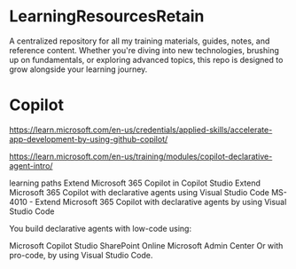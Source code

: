 # LearningResourcesRetain
A centralized repository for all my training materials, guides, notes, and reference content. Whether you're diving into new technologies, brushing up on fundamentals, or exploring advanced topics, this repo is designed to grow alongside your learning journey.

# Copilot

https://learn.microsoft.com/en-us/credentials/applied-skills/accelerate-app-development-by-using-github-copilot/

https://learn.microsoft.com/en-us/training/modules/copilot-declarative-agent-intro/

learning paths
Extend Microsoft 365 Copilot in Copilot Studio
Extend Microsoft 365 Copilot with declarative agents using Visual Studio Code
MS-4010 - Extend Microsoft 365 Copilot with declarative agents by using Visual Studio Code

You build declarative agents with low-code using:

Microsoft Copilot Studio
SharePoint Online
Microsoft Admin Center
Or with pro-code, by using Visual Studio Code.
